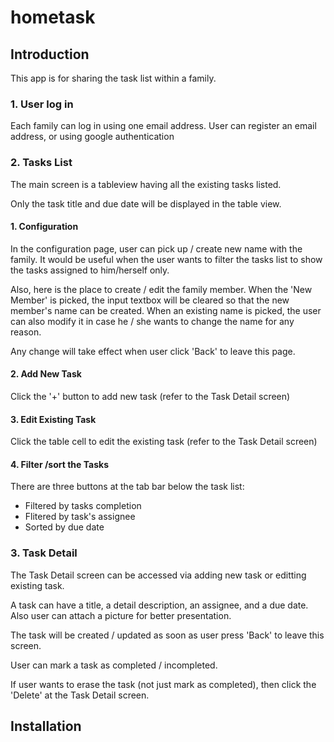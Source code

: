 # hometask

## Introduction

This app is for sharing the task list within a family.

### 1. User log in
Each family can log in using one email address. User can register an email address, or using google authentication

### 2. Tasks List
The main screen is a tableview having all the existing tasks listed.

Only the task title and due date will be displayed in the table view.

####  1. Configuration
In the configuration page, user can pick up / create new name with the family. It would be useful when the user wants to filter the tasks 
list to show the tasks assigned to him/herself only.

Also, here is the place to create / edit the family member. When the 'New Member' is picked, the input textbox will be cleared so that the new
member's name can be created. When an existing name is picked, the user can also modify it in case he / she wants to change the name for
any reason.

Any change will take effect when user click 'Back' to leave this page.

#### 2. Add New Task
Click the '+' button to add new task (refer to the Task Detail screen)

#### 3. Edit Existing Task
Click the table cell to edit the existing task (refer to the Task Detail screen)

#### 4. Filter /sort the Tasks
There are three buttons at the tab bar below the task list:
* Filtered by tasks completion
* Flitered by task's assignee
* Sorted by due date

### 3. Task Detail
The Task Detail screen can be accessed via adding new task or editting existing task.

A task can have a title, a detail description, an assignee, and a due date. Also user can attach a picture for better presentation.

The task will be created / updated as soon as user press 'Back' to leave this screen.

User can mark a task as completed / incompleted.

If user wants to erase the task (not just mark as completed), then click the 'Delete' at the Task Detail screen.

## Installation




